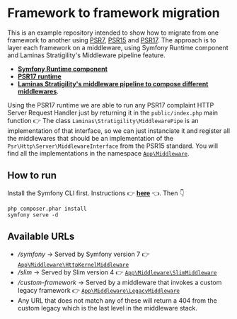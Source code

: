 # Framework to framework migration

This is an example repository intended to show how to migrate from one framework to another using [PSR7](https://www.php-fig.org/psr/psr-7/), [PSR15](https://www.php-fig.org/psr/psr-15/) and [PSR17](https://www.php-fig.org/psr/psr-17/). The approach is
to layer each framework on a middleware, using Symfony Runtime component and Laminas Stratigility's Middleware pipeline feature.

* **[Symfony Runtime component](https://symfony.com/doc/current/components/runtime.html)**
* **[PSR17 runtime](https://github.com/php-runtime/psr-17)**
* **[Laminas Stratigility's middleware pipeline to compose different middlewares](https://docs.laminas.dev/laminas-stratigility/v4/executing-middleware/)**.

Using the PSR17 runtime we are able to run any PSR17 complaint HTTP Server Request Handler just by returning it in the `public/index.php` main function 👉 The class `Laminas\Stratigility\MiddlewarePipe` is an implementation of that interface, so we can just instanciate it and register all the middlewares that should be an implementation of the `Psr\Http\Server\MiddlewareInterface` from the PSR15 standard. You will find all the implementations in the namespace [`App\Middleware`](src/Middleware).

## How to run

Install the Symfony CLI first. Instructions 👉 **[here](https://symfony.com/download#step-1-install-symfony-cli)** 👈. Then 👇

    php composer.phar install
    symfony serve -d

## Available URLs

* _/symfony_ -> Served by Symfony version 7 👉 [`App\Middleware\HttpKernelMiddleware`](src/Middleware/HttpKernelMiddleware.php)
* _/slim_ -> Served by Slim version 4 👉 [`App\Middleware\SlimMiddleware`](src/Middleware/SlimMiddleware.php)
* _/custom-framework_ -> Served by a middleware that invokes a custom legacy framework 👉 [`App\Middleware\LegacyMiddleware`](src/Middleware/LegacyFramework.php)
* Any URL that does not match any of these will return a 404 from the custom legacy which is the last level in the middleware stack.